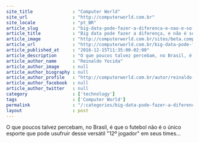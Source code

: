 ```yaml
---
site_title               : "Computer World"
site_url                 : "http://computerworld.com.br"
site_locale              : "pt_BR"
article_slug             : "big-data-pode-fazer-a-diferenca-e-nao-e-so-no-futebol"
article_title            : "Big data pode fazer a diferença, e não é só no futebol"
article_image            : "http://computerworld.com.br/sites/beta.computerworld.com.br/files/news_articles/superbowl.jpg"
article_url              : "http://computerworld.com.br/big-data-pode-fazer-diferenca-e-nao-e-so-no-futebol"
article_published_at     : "2016-12-15T11:35:00-02:00"
article_description      : "O que poucos talvez percebam, no Brasil, é que o futebol não é o único esporte que pode usufruir desse versátil '12º jogador' em seus times..."
article_author_name      : "Reinaldo Yocida"
article_author_image     : null
article_author_biography : null
article_author_profile   : "http://computerworld.com.br/autor/reinaldo-yocida"
article_author_facebook  : null
article_author_twitter   : null
category                 : ['technology']
tags                     : ['Computer World']
permalink                : "/:categories/big-data-pode-fazer-a-diferenca-e-nao-e-so-no-futebol/"
layout                   : post
---
```


O que poucos talvez percebam, no Brasil, é que o futebol não é o único esporte que pode usufruir desse versátil "12º jogador" em seus times...
